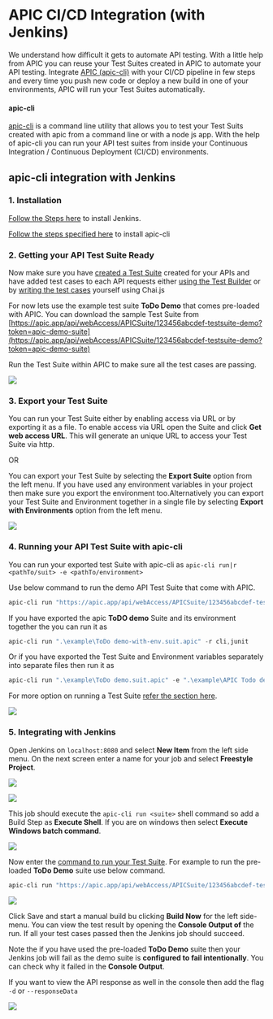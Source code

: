 # APIC CI/CD Integration \(with Jenkins\)

We understand how difficult it gets to automate API testing. With a little help from APIC you can reuse your Test Suites created in APIC to automate your API testing. Integrate [APIC \(apic-cli\)](https://github.com/apic-apps/apic-cli) with your CI/CD pipeline in few steps and every time you push new code or deploy a new build in one of your environments, APIC will run your Test Suites automatically.

#### apic-cli

[apic-cli](https://www.npmjs.com/package/apic-cli) is a command line utility that allows you to test your Test Suits created with apic from a command line or with a node js app. With the help of apic-cli you can run your API test suites from inside your Continuous Integration / Continuous Deployment \(CI/CD\) environments.

## apic-cli integration with Jenkins

### 1. Installation

[Follow the Steps here](https://jenkins.io/doc/book/installing/) to install Jenkins.

[Follow the steps specified here](apic-command-line-interface-apic-cli.md) to install apic-cli

### 2. Getting your API Test Suite Ready

Now make sure you have [created a Test Suite](tester/creating-test-suits.md) created for your APIs and have added test cases to each API requests either [using the Test Builder](tester/using-test-builder.md) or by [writing the test cases](tester/writing-test-cases.md) yourself using Chai.js

For now lets use the example test suite **ToDo Demo** that comes pre-loaded with APIC. You can download the sample Test Suite from [https://apic.app/api/webAccess/APICSuite/123456abcdef-testsuite-demo?token=apic-demo-suite](https://apic.app/api/webAccess/APICSuite/123456abcdef-testsuite-demo?token=apic-demo-suite)

Run the Test Suite within APIC to make sure all the test cases are passing.

![](.gitbook/assets/api-suite-full.PNG)

### 3. Export your Test Suite

You can run your Test Suite either by enabling access via URL or by exporting it as a file. To enable access via URL open the Suite and click **Get web access URL**. This will generate an unique URL to access your Test Suite via http. 

OR

You can export your Test Suite by selecting the **Export Suite** option from the left menu. If you have used any environment variables in your project then make sure you export the environment too.Alternatively you can export your Test Suite and Environment together in a single file by selecting **Export with Environments** option from the left menu.

![](.gitbook/assets/image%20%281%29.png)

### 4. Running your API Test Suite with apic-cli

You can run your exported test Suite with apic-cli as `apic-cli run|r <pathTo/suit> -e <pathTo/environment>`

Use below command to run the demo API Test Suite that come with APIC.

```javascript
apic-cli run "https://apic.app/api/webAccess/APICSuite/123456abcdef-testsuite-demo?token=apic-demo-suite" 
```

If you have exported the apic **ToDO demo** Suite and its environment together the you can run it as 

```javascript
apic-cli run ".\example\ToDo demo-with-env.suit.apic" -r cli,junit
```

Or if you have exported the Test Suite and Environment variables separately into separate files then run it as 

```javascript
apic-cli run ".\example\ToDo demo.suit.apic" -e ".\example\APIC Todo demo-env.env.apic" -r cli,junit -d
```

For more option on running a Test Suite [refer the section here](apic-command-line-interface-apic-cli.md).

![](.gitbook/assets/cli-run-cmd.jpg)

### 5. Integrating with Jenkins

Open Jenkins on `localhost:8080` and select **New Item** from the left side menu. On the next screen enter a name for your job and select **Freestyle Project**.

![](.gitbook/assets/jenkins-new.jpg)

![](.gitbook/assets/jenkins-new-job.jpg)

This job should execute the `apic-cli run <suite>` shell command so add a Build Step as **Execute Shell**. If you are on windows then select **Execute Windows batch command**.

![](.gitbook/assets/jenkins-add-step.jpg)

Now enter the [command to run your Test Suite](apic-command-line-interface-apic-cli.md). For example to  run the pre-loaded **ToDo Demo** suite use below command.

```javascript
apic-cli run "https://apic.app/api/webAccess/APICSuite/123456abcdef-testsuite-demo?token=apic-demo-suite" 
```

![](.gitbook/assets/image%20%287%29.png)

Click Save and start a manual build bu clicking **Build Now** for the left side-menu. You can view the test result by opening the  **Console Output of** the run. If all your test cases passed then the Jenkins job should succeed.

Note the if you have used the pre-loaded **ToDo Demo** suite then your Jenkins job will fail as the demo suite is **configured to fail intentionally**. You can check why it failed in the **Console Output**.

If you want to view the API response as well in the console then add the flag `-d` or `--responseData`

![](.gitbook/assets/jenkins-console.jpg)



